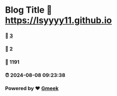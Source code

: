 # Blog Title :link: https://lsyyyy11.github.io 
### :page_facing_up: [3](https://lsyyyy11.github.io/tag.html) 
### :speech_balloon: 2 
### :hibiscus: 1191 
### :alarm_clock: 2024-08-08 09:23:38 
### Powered by :heart: [Gmeek](https://github.com/Meekdai/Gmeek)
